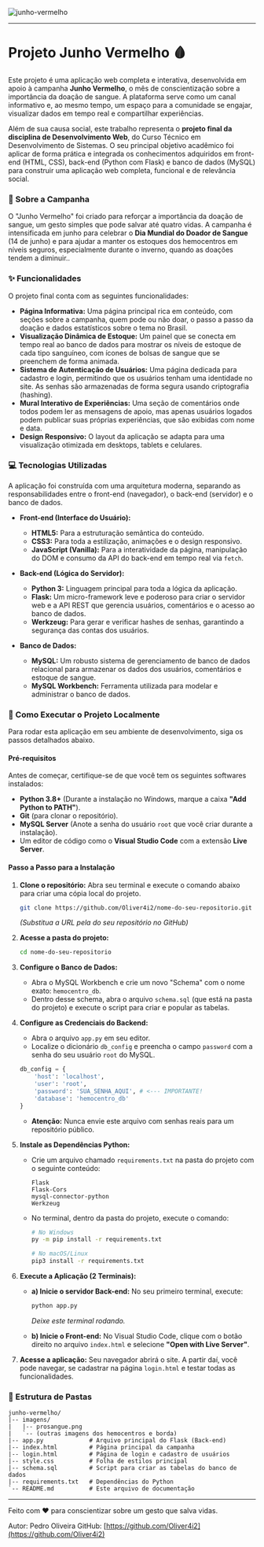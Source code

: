 ![junho-vermelho](https://github.com/user-attachments/assets/568f363f-a7d4-4f77-95e7-3d8d6e76fd4d)

-----

# Projeto Junho Vermelho 🩸

Este projeto é uma aplicação web completa e interativa, desenvolvida em apoio à campanha **Junho Vermelho**, o mês de conscientização sobre a importância da doação de sangue. A plataforma serve como um canal informativo e, ao mesmo tempo, um espaço para a comunidade se engajar, visualizar dados em tempo real e compartilhar experiências.

Além de sua causa social, este trabalho representa o **projeto final da disciplina de Desenvolvimento Web**, do Curso Técnico em Desenvolvimento de Sistemas. O seu principal objetivo acadêmico foi aplicar de forma prática e integrada os conhecimentos adquiridos em front-end (HTML, CSS), back-end (Python com Flask) e banco de dados (MySQL) para construir uma aplicação web completa, funcional e de relevância social.

### 📜 Sobre a Campanha

O "Junho Vermelho" foi criado para reforçar a importância da doação de sangue, um gesto simples que pode salvar até quatro vidas. A campanha é intensificada em junho para celebrar o **Dia Mundial do Doador de Sangue** (14 de junho) e para ajudar a manter os estoques dos hemocentros em níveis seguros, especialmente durante o inverno, quando as doações tendem a diminuir..

### ✨ Funcionalidades

O projeto final conta com as seguintes funcionalidades:

  * **Página Informativa:** Uma página principal rica em conteúdo, com seções sobre a campanha, quem pode ou não doar, o passo a passo da doação e dados estatísticos sobre o tema no Brasil.
  * **Visualização Dinâmica de Estoque:** Um painel que se conecta em tempo real ao banco de dados para mostrar os níveis de estoque de cada tipo sanguíneo, com ícones de bolsas de sangue que se preenchem de forma animada.
  * **Sistema de Autenticação de Usuários:** Uma página dedicada para cadastro e login, permitindo que os usuários tenham uma identidade no site. As senhas são armazenadas de forma segura usando criptografia (hashing).
  * **Mural Interativo de Experiências:** Uma seção de comentários onde todos podem ler as mensagens de apoio, mas apenas usuários logados podem publicar suas próprias experiências, que são exibidas com nome e data.
  * **Design Responsivo:** O layout da aplicação se adapta para uma visualização otimizada em desktops, tablets e celulares.

### 💻 Tecnologias Utilizadas

A aplicação foi construída com uma arquitetura moderna, separando as responsabilidades entre o front-end (navegador), o back-end (servidor) e o banco de dados.

  * **Front-end (Interface do Usuário):**

      * **HTML5:** Para a estruturação semântica do conteúdo.
      * **CSS3:** Para toda a estilização, animações e o design responsivo.
      * **JavaScript (Vanilla):** Para a interatividade da página, manipulação do DOM e consumo da API do back-end em tempo real via `fetch`.

  * **Back-end (Lógica do Servidor):**

      * **Python 3:** Linguagem principal para toda a lógica da aplicação.
      * **Flask:** Um micro-framework leve e poderoso para criar o servidor web e a API REST que gerencia usuários, comentários e o acesso ao banco de dados.
      * **Werkzeug:** Para gerar e verificar hashes de senhas, garantindo a segurança das contas dos usuários.

  * **Banco de Dados:**

      * **MySQL:** Um robusto sistema de gerenciamento de banco de dados relacional para armazenar os dados dos usuários, comentários e estoque de sangue.
      * **MySQL Workbench:** Ferramenta utilizada para modelar e administrar o banco de dados.

### 🚀 Como Executar o Projeto Localmente

Para rodar esta aplicação em seu ambiente de desenvolvimento, siga os passos detalhados abaixo.

#### Pré-requisitos

Antes de começar, certifique-se de que você tem os seguintes softwares instalados:

  * **Python 3.8+** (Durante a instalação no Windows, marque a caixa **"Add Python to PATH"**).
  * **Git** (para clonar o repositório).
  * **MySQL Server** (Anote a senha do usuário `root` que você criar durante a instalação).
  * Um editor de código como o **Visual Studio Code** com a extensão **Live Server**.

#### Passo a Passo para a Instalação

1.  **Clone o repositório:** Abra seu terminal e execute o comando abaixo para criar uma cópia local do projeto.

    ```bash
    git clone https://github.com/Oliver4i2/nome-do-seu-repositorio.git
    ```

    *(Substitua a URL pela do seu repositório no GitHub)*

2.  **Acesse a pasta do projeto:**

    ```bash
    cd nome-do-seu-repositorio
    ```

3.  **Configure o Banco de Dados:**

      * Abra o MySQL Workbench e crie um novo "Schema" com o nome exato: `hemocentro_db`.
      * Dentro desse schema, abra o arquivo `schema.sql` (que está na pasta do projeto) e execute o script para criar e popular as tabelas.

4.  **Configure as Credenciais do Backend:**

      * Abra o arquivo `app.py` em seu editor.
      * Localize o dicionário `db_config` e preencha o campo `password` com a senha do seu usuário `root` do MySQL.

    <!-- end list -->

    ```python
    db_config = {
        'host': 'localhost',
        'user': 'root',
        'password': 'SUA_SENHA_AQUI', # <--- IMPORTANTE!
        'database': 'hemocentro_db'
    }
    ```

      * **Atenção:** Nunca envie este arquivo com senhas reais para um repositório público.

5.  **Instale as Dependências Python:**

      * Crie um arquivo chamado `requirements.txt` na pasta do projeto com o seguinte conteúdo:
        ```
        Flask
        Flask-Cors
        mysql-connector-python
        Werkzeug
        ```
      * No terminal, dentro da pasta do projeto, execute o comando:
        ```bash
        # No Windows
        py -m pip install -r requirements.txt

        # No macOS/Linux
        pip3 install -r requirements.txt
        ```

6.  **Execute a Aplicação (2 Terminais):**

      * **a) Inicie o servidor Back-end:** No seu primeiro terminal, execute:

        ```bash
        python app.py
        ```

        *Deixe este terminal rodando.*

      * **b) Inicie o Front-end:** No Visual Studio Code, clique com o botão direito no arquivo `index.html` e selecione **"Open with Live Server"**.

7.  **Acesse a aplicação:** Seu navegador abrirá o site. A partir daí, você pode navegar, se cadastrar na página `login.html` e testar todas as funcionalidades.

### 📂 Estrutura de Pastas

```
junho-vermelho/
|-- imagens/
|   |-- prosangue.png
|   `-- (outras imagens dos hemocentros e borda)
|-- app.py             # Arquivo principal do Flask (Back-end)
|-- index.html         # Página principal da campanha
|-- login.html         # Página de login e cadastro de usuários
|-- style.css          # Folha de estilos principal
|-- schema.sql         # Script para criar as tabelas do banco de dados
|-- requirements.txt   # Dependências do Python
`-- README.md          # Este arquivo de documentação
```

-----

Feito com ❤️ para conscientizar sobre um gesto que salva vidas.

   Autor: Pedro Oliveira
   GitHub: [https://github.com/Oliver4i2](https://github.com/Oliver4i2)



